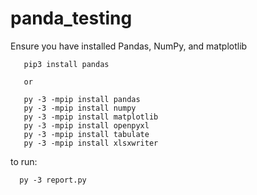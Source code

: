 # panda_testing

Ensure you have installed Pandas, NumPy, and matplotlib

```
   pip3 install pandas

   or

   py -3 -mpip install pandas
   py -3 -mpip install numpy
   py -3 -mpip install matplotlib
   py -3 -mpip install openpyxl
   py -3 -mpip install tabulate
   py -3 -mpip install xlsxwriter
```

to run:

```
  py -3 report.py
```
